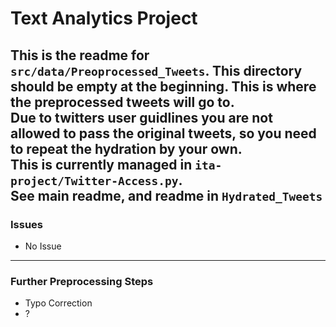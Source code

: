 # Text Analytics Project

This is the readme for `src/data/Preoprocessed_Tweets`.
This directory should be empty at the beginning. This is where the preprocessed tweets will go to.  
Due to twitters user guidlines you are not allowed to pass the original tweets, so you need to repeat the hydration by your own.   
This is currently managed in `ita-project/Twitter-Access.py`.  
See main readme, and readme in `Hydrated_Tweets`
-----------
### Issues
* No Issue

-----------
### Further Preprocessing Steps
* Typo Correction
* ?